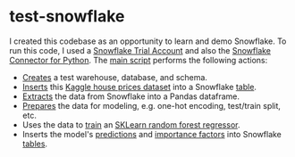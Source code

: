 # test-snowflake

I created this codebase as an opportunity to learn and demo Snowflake.  To run this code, I used a [Snowflake Trial Account](https://signup.snowflake.com/) and also the [Snowflake Connector for Python](https://docs.snowflake.com/en/user-guide/python-connector.html).  The [main script](/main.py#L213) performs the following actions:

- [Creates](/main.py#L66) a test warehouse, database, and schema.
- [Inserts](/main.py#L48) this [Kaggle house prices dataset](https://www.kaggle.com/c/house-prices-advanced-regression-techniques) into a Snowflake [table](/main.py#L78).
- [Extracts](/main.py#L35) the data from Snowflake into a Pandas dataframe.
- [Prepares](/main.py#L116) the data for modeling, e.g. one-hot encoding, test/train split, etc.
- Uses the data to [train](/main.py#L138) an [SKLearn random forest regressor](https://scikit-learn.org/stable/modules/generated/sklearn.ensemble.RandomForestRegressor.html).
- Inserts the model's [predictions](/main.py#L167) and [importance factors](/main.py#L193) into Snowflake [tables](/main.py#L96).

